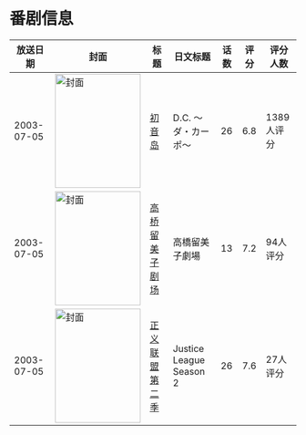 # 番剧信息

|放送日期|封面|标题|日文标题|话数|评分|评分人数|
|---|---|---|---|---|---|---|
|2003-07-05|<img src="//lain.bgm.tv/pic/cover/c/16/ba/2063_TM2M7.jpg" alt="封面" style="width:150px;height:200px;object-fit:cover;">|[初音岛](https://bangumi.tv/subject/2063)|D.C. 〜ダ・カーポ〜|26|6.8|1389人评分|
|2003-07-05|<img src="//lain.bgm.tv/pic/cover/c/36/24/38216_J44Q4.jpg" alt="封面" style="width:150px;height:200px;object-fit:cover;">|[高桥留美子剧场](https://bangumi.tv/subject/38216)|高橋留美子劇場|13|7.2|94人评分|
|2003-07-05|<img src="//lain.bgm.tv/pic/cover/c/06/cd/101717_jZGSF.jpg" alt="封面" style="width:150px;height:200px;object-fit:cover;">|[正义联盟 第二季](https://bangumi.tv/subject/101717)|Justice League Season 2|26|7.6|27人评分|
